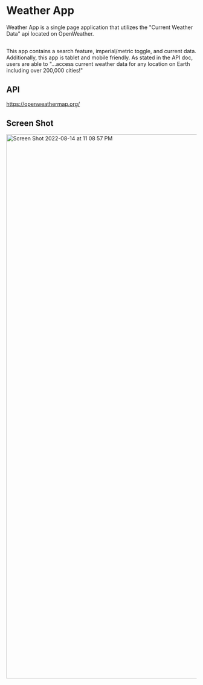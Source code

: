 # Weather App
Weather App is a single page application that utilizes the "Current Weather Data" api located on OpenWeather.

## 
This app contains a search feature, imperial/metric toggle, and current data. Additionally, this app is tablet and mobile friendly. As stated in the API doc, users are able to "...access current weather data for any location on Earth including over 200,000 cities!"

## API
https://openweathermap.org/

## Screen Shot
<img width="1440" alt="Screen Shot 2022-08-14 at 11 08 57 PM" src="https://user-images.githubusercontent.com/107666746/184570802-5302293b-b94d-42c2-a66b-558c9277e888.png">
